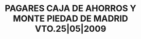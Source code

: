 ---
layout: asset
title: PAGARES CAJA DE AHORROS Y MONTE PIEDAD DE MADRID VTO.25|05|2009
isin: ES0514950Q44
---